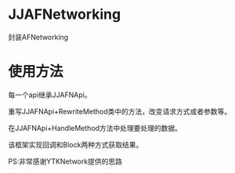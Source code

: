 # JJAFNetworking
封装AFNetworking

# 使用方法
每一个api继承JJAFNApi。

重写JJAFNApi+RewriteMethod类中的方法，改变请求方式或者参数等。

在JJAFNApi+HandleMethod方法中处理要处理的数据。

该框架实现回调和Block两种方式获取结果。

PS:非常感谢YTKNetwork提供的思路
